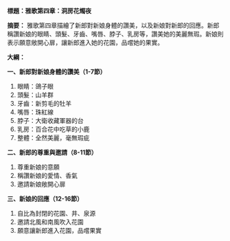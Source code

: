 **標題：雅歌第四章：洞房花燭夜**

**摘要：**
雅歌第四章描繪了新郎對新娘身體的讚美，以及新娘對新郎的回應。新郎稱讚新娘的眼睛、頭髮、牙齒、嘴唇、脖子、乳房等，讚美她的美麗無瑕。新娘則表示願意敞開心扉，讓新郎進入她的花園，品嚐她的果實。

**大綱：**

**一、新郎對新娘身體的讚美（1-7節）**
1. 眼睛：鴿子眼
2. 頭髮：山羊群
3. 牙齒：新剪毛的牡羊
4. 嘴唇：珠紅線
5. 脖子：大衛收藏軍器的台
6. 乳房：百合花中吃草的小鹿
7. 整體：全然美麗，毫無瑕疵

**二、新郎的尊重與邀請（8-11節）**
1. 尊重新娘的意願
2. 稱讚新娘的愛情、香氣
3. 邀請新娘敞開心扉

**三、新娘的回應（12-16節）**
1. 自比為封閉的花園、井、泉源
2. 邀請北風和南風吹入花園
3. 願意讓新郎進入花園，品嚐果實